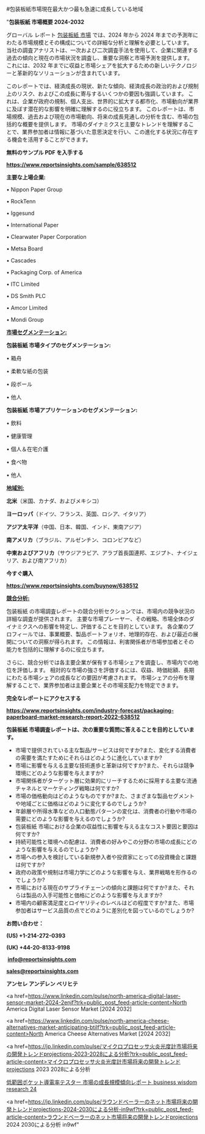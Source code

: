 #包装板紙市場現在最大かつ最も急速に成長している地域

"<strong>包装板紙 市場概要 2024-2032</strong>

グローバル レポート <a href=https://www.reportsinsights.com/sample/638512>包装板紙 市場</a> では、2024 年から 2024 年までの予測年にわたる市場規模とその構成についての詳細な分析と理解を必要としています。 当社の調査アナリストは、一次および二次調査手法を使用して、企業に関連する過去の傾向と現在の市場状況を調査し、重要な洞察と市場予測を提供します。 これには、2032 年までに収益と市場シェアを拡大​​するための新しいテクノロジーと革新的なソリューションが含まれています。

このレポートでは、経済成長の現状、新たな傾向、経済成長の政治的および規制上のリスク、およびこの成長に寄与するいくつかの要因も強調しています。 これは、企業が政府の規制、個人支出、世界的に拡大する都市化、市場動向が業界に及ぼす潜在的な影響を明確に理解するのに役立ちます。 このレポートは、市場規模、過去および現在の市場動向、将来の成長見通しの分析を含む、市場の包括的な概要を提供します。 市場のダイナミクスと主要なトレンドを理解することで、業界参加者は情報に基づいた意思決定を行い、この進化する状況に存在する機会を活用することができます。

<strong><b>無料のサンプル PDF を入手する</b></strong>

<a href=https://www.reportsinsights.com/sample/638512><strong><u>https://www.reportsinsights.com/sample/638512</u></strong></a>

<strong>主要な上場企業:</strong>

• Nippon Paper Group

• RockTenn

• Iggesund

• International Paper

• Clearwater Paper Corporation

• Metsa Board

• Cascades

• Packaging Corp. of America

• ITC Limited

• DS Smith PLC

• Amcor Limited

• Mondi Group

<strong><u>市場セグメンテーション</u></strong><strong><u>:</u></strong>

<strong>包装板紙 市場タイプのセグメンテーション:</strong>

• 箱舟

• 柔軟な紙の包装

• 段ボール

• 他人

<strong>包装板紙 市場アプリケーションのセグメンテーション:</strong>

• 飲料

• 健康管理

• 個人＆在宅介護

• 食べ物

• 他人

<strong><u>地域別</u></strong><strong><u>:</u></strong>

<strong>北米</strong>（米国、カナダ、およびメキシコ）

<strong>ヨーロッパ</strong>（ドイツ、フランス、英国、ロシア、イタリア）

<strong>アジア太平洋</strong>（中国、日本、韓国、インド、東南アジア）

<strong>南アメリカ</strong>（ブラジル、アルゼンチン、コロンビアなど）

<strong>中東およびアフリカ</strong>（サウジアラビア、アラブ首長国連邦、エジプト、ナイジェリア、および南アフリカ）

<strong>今すぐ購入</strong>

<a href=https://www.reportsinsights.com/buynow/638512><strong><u>https://www.reportsinsights.com/buynow/638512</u></strong></a>

<strong><u>競合分析:</u></strong>

包装板紙 の市場調査レポートの競合分析セクションでは、市場内の競争状況の詳細な調査が提供されます。 主要な市場プレーヤー、その戦略、市場全体のダイナミクスへの影響を特定し、評価することを目的としています。 各企業のプロフィールでは、事業概要、製品ポートフォリオ、地理的存在、および最近の展開についての洞察が得られます。 この情報は、利害関係者が市場参加者とその能力を包括的に理解するのに役立ちます。

さらに、競合分析では各主要企業が保有する市場シェアを調査し、市場内での地位を評価します。 相対的な市場の強さを評価するには、収益、時価総額、長期にわたる市場シェアの成長などの要因が考慮されます。 市場シェアの分布を理解することで、業界参加者は主要企業とその市場支配力を特定できます。

<strong>完全なレポートにアクセスする</strong>

<a href=https://www.reportsinsights.com/industry-forecast/packaging-paperboard-market-research-report-2022-638512><strong><u><b>https://www.reportsinsights.com/industry-forecast/packaging-paperboard-market-research-report-2022-638512</b></u></strong></a>

<strong><b>包装板紙 市場調査レポートは、次の重要な質問に答えることを目的としています。</b></strong>
<ul>
  <li>市場で提供されている主な製品/サービスは何ですか?また、変化する消費者の需要を満たすためにそれらはどのように進化していますか?</li>
  <li>市場に影響を与える主要な技術進歩と革新は何ですか?また、それらは競争環境にどのような影響を与えますか?</li>
  <li>市場関係者がターゲット層に効果的にリーチするために採用する主要な流通チャネルとマーケティング戦略は何ですか?</li>
  <li>市場の価格動向はどのようなものですか?また、さまざまな製品セグメントや地域ごとに価格はどのように変化するのでしょうか?</li>
  <li>年齢層や所得水準などの人口動態パターンの変化は、消費者の行動や市場の需要にどのような影響を与えるのでしょうか?</li>
  <li>包装板紙 市場における企業の収益性に影響を与える主なコスト要因と要因は何ですか?</li>
  <li>持続可能性と環境への配慮は、消費者の好みやこの分野の市場の成長にどのような影響を与えるのでしょうか?</li>
  <li>市場への参入を検討している新規参入者や投資家にとっての投資機会と課題は何ですか?</li>
  <li>政府の政策や規制は市場力学にどのような影響を与え、業界戦略を形作るのでしょうか?</li>
  <li>市場における現在のサプライチェーンの傾向と課題は何ですか?また、それらは製品の入手可能性と価格にどのような影響を与えますか?</li>
  <li>市場内の顧客満足度とロイヤリティのレベルはどの程度ですか?また、市場参加者はサービス品質の点でどのように差別化を図っているのでしょうか?</li>
</ul>
<strong>お問い合わせ：</strong>

<strong>(US) +1-214-272-0393</strong>

<strong>(UK) +44-20-8133-9198</strong>

<strong> </strong><a href=info@reportsinsights.com><strong><u>info@reportsinsights.com</u></strong></a>

<a href=sales@reportsinsights.com><strong><u>sales@reportsinsights.com</u></strong></a>

<strong>アンセレ アンデレン ベリヒテ</strong>

<a href=https://www.linkedin.com/pulse/north-america-digital-laser-sensor-market-2024-2enjf?trk=public_post_feed-article-content>North America Digital Laser Sensor Market [2024 2032]</a>

<a href=https://www.linkedin.com/pulse/north-america-cheese-alternatives-market-anticipating-btilf?trk=public_post_feed-article-content>North America Cheese Alternatives Market [2024 2032]</a>

<a href=https://jp.linkedin.com/pulse/マイクロプロセッサ火炎光度計市場将来の開発トレンドprojections-2023-2028による分析?trk=public_post_feed-article-content>マイクロプロセッサ火炎光度計市場将来の開発トレンドprojections 2023 2028による分析</a>

<a href=https://www.linkedin.com/pulse/低範囲ポケット導電率テスター-市場の成長規模傾向レポート-business-wisdom-research-24/>低範囲ポケット導電率テスター 市場の成長規模傾向レポート business wisdom research 24</a>

<a href=https://jp.linkedin.com/pulse/ラウンドベーラーのネット市場将来の開発トレンドprojections-2024-2030による分析-in9wf?trk=public_post_feed-article-content>ラウンドベーラーのネット市場将来の開発トレンドprojections 2024 2030による分析 in9wf</a>"
